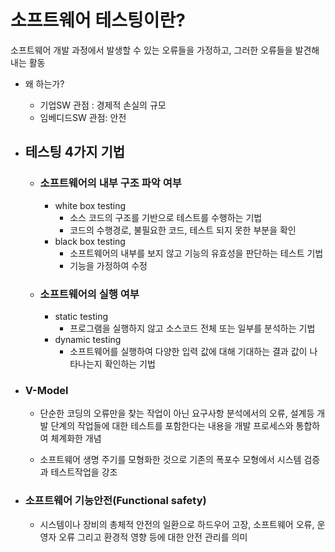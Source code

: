 # 소프트웨어 테스팅이란?

소프트웨어 개발 과정에서 발생할 수 있는 오류들을 가정하고, 그러한 오류들을 발견해 내는 활동

- 왜 하는가?
    - 기업SW 관점 : 경제적 손실의 규모
    - 임베디드SW 관점: 안전

- ## 테스팅 4가지 기법

    - ### 소프트웨어의 내부 구조 파악 여부

        - white box testing
            - 소스 코드의 구조를 기반으로 테스트를 수행하는 기법
            - 코드의 수행경로, 불필요한 코드, 테스트 되지 못한 부분을 확인
        - black box testing
            - 소프트웨어의 내부를 보지 않고 기능의 유효성을 판단하는 테스트 기법
            - 기능을 가정하여 수정

    - ### 소프트웨어의 실행 여부

        - static testing
            - 프로그램을 실행하지 않고 소스코드 전체 또는 일부를 분석하는 기법
        - dynamic testing
            - 소프트웨어를 실행하여 다양한 입력 값에 대해 기대하는 결과 값이 나타나는지 확인하는 기법


- ### V-Model
    - 단순한 코딩의 오류만을 찾는 작업이 아닌 요구사항 분석에서의 오류, 설계등 개발 단계의 작업들에 대한 테스트를 포함한다는 내용을 개발 프로세스와 통합하여 체계화한 개념

    - 소프트웨어 생명 주기를 모형화한 것으로 기존의 폭포수 모형에서 시스템 검증과 테스트작업을 강조

- ### 소프트웨어 기능안전(Functional safety)
    - 시스템이나 장비의 총체적 안전의 일환으로 하드우어 고장, 소프트웨어 오류, 운영자 오류 그리고 환경적 영향 등에 대한 안전 관리를 의미

